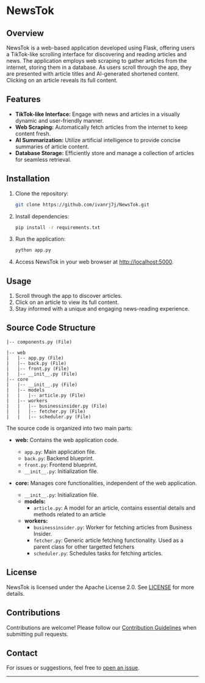 # NewsTok

## Overview

NewsTok is a web-based application developed using Flask, offering users a TikTok-like scrolling interface for discovering and reading articles and news. The application employs web scraping to gather articles from the internet, storing them in a database. As users scroll through the app, they are presented with article titles and AI-generated shortened content. Clicking on an article reveals its full content.

## Features

- **TikTok-like Interface:** Engage with news and articles in a visually dynamic and user-friendly manner.
- **Web Scraping:** Automatically fetch articles from the internet to keep content fresh.
- **AI Summarization:** Utilize artificial intelligence to provide concise summaries of article content.
- **Database Storage:** Efficiently store and manage a collection of articles for seamless retrieval.

## Installation

1. Clone the repository:

    ```bash
    git clone https://github.com/ivanrj7j/NewsTok.git
    ```

2. Install dependencies:

    ```bash
    pip install -r requirements.txt
    ```

3. Run the application:

    ```bash
    python app.py
    ```

4. Access NewsTok in your web browser at [http://localhost:5000](http://localhost:5000).

## Usage

1. Scroll through the app to discover articles.
2. Click on an article to view its full content.
3. Stay informed with a unique and engaging news-reading experience.

## Source Code Structure



    |-- components.py (File)

    |-- web
    |   |-- app.py (File)
    |   |-- back.py (File)
    |   |-- front.py (File)
    |   |-- __init__.py (File)
    |-- core
    |   |-- __init__.py (File)
    |   |-- models
    |   |   |-- article.py (File)
    |   |-- workers
    |   |   |-- businessinsider.py (File)
    |   |   |-- fetcher.py (File)
    |   |   |-- scheduler.py (File)


The source code is organized into two main parts:

- **web:** Contains the web application code.
  - `app.py`: Main application file.
  - `back.py`: Backend blueprint.
  - `front.py`: Frontend blueprint.
  - `__init__.py`: Initialization file.

- **core:** Manages core functionalities, independent of the web application.
  - `__init__.py`: Initialization file.
  - **models:**
    - `article.py`: A model for an article, contains essential details and methods related to an article
  - **workers:**
    - `businessinsider.py`: Worker for fetching articles from Business Insider.
    - `fetcher.py`: Generic article fetching functionality. Used as a parent class for other targetted fetchers
    - `scheduler.py`: Schedules tasks for fetching articles.

## License

NewsTok is licensed under the Apache License 2.0. See [LICENSE](LICENSE) for more details.

## Contributions

Contributions are welcome! Please follow our [Contribution Guidelines](CONTRIBUTING.md) when submitting pull requests.

## Contact

For issues or suggestions, feel free to [open an issue](https://github.com/ivanrj7j/NewsTok/issues).

---

